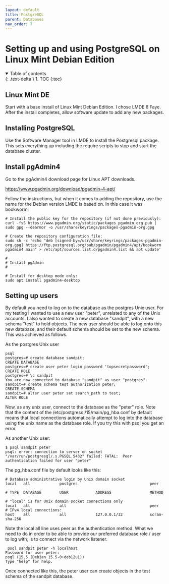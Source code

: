 ```yaml
---
layout: default
title: PostgreSQL
parent: Databases
nav_order: 7
---
```

# Setting up and using PostgreSQL on Linux Mint Debian Edition

<details open markdown="block">
  <summary>
    Table of contents
  </summary>
  {: .text-delta }
1. TOC
{:toc}
</details>

## Linux Mint DE

Start with a base install of Linux Mint Debian Edition. I chose LMDE 6 Faye. After the install completes, allow software update to add any new packages.

## Installing PostgreSQL

Use the Software Manager tool in LMDE to install the Postgresql package. This sets everything up including the require scripts to stop and start the database cluster. 

## Install pgAdmin4 

Go to the pgAdmin4 download page for Linux APT downloads.

https://www.pgadmin.org/download/pgadmin-4-apt/

Follow the instructions, but when it comes to adding the repository, use the name for the Debian version LMDE is based on. In this case it was bookworm:

```
# Install the public key for the repository (if not done previously):
curl -fsS https://www.pgadmin.org/static/packages_pgadmin_org.pub | sudo gpg --dearmor -o /usr/share/keyrings/packages-pgadmin-org.gpg

# Create the repository configuration file:
sudo sh -c 'echo "deb [signed-by=/usr/share/keyrings/packages-pgadmin-org.gpg] https://ftp.postgresql.org/pub/pgadmin/pgadmin4/apt/bookworm pgadmin4 main" > /etc/apt/sources.list.d/pgadmin4.list && apt update'

#
# Install pgAdmin
#

# Install for desktop mode only:
sudo apt install pgadmin4-desktop
```

## Setting up users

By default you need to log on to the database as the postgres Unix user. For my testing I wanted to use a new user "peter", unrelated to any of the Unix accounts. I also wanted to create a new database "sandpit", with a new schema "test" to hold objects. The new user should be able to log onto this new database, and their default schema should be set to the new schema. This was achieved as follows.

As the postgres Unix user

```
psql 
postgres=# create database sandpit;
CREATE DATABASE
postgres=# create user peter login password 'topsecretpassword';
CREATE ROLE
postgres=# \c sandpit
You are now connected to database "sandpit" as user "postgres".
sandpit=# create schema test authorization peter;
CREATE SCHEMA
sandpit=# alter user peter set search_path to test;
ALTER ROLE
```

Now, as any unix user, connect to the database as the "peter" role. Note that the content of the /etc/postgresql/15/main/pg_hba.conf by default means that local connections automatically attempt to log into the database using the unix name as the database role. If you try this with psql you get an error.

As another Unix user:

```
$ psql sandpit peter
psql: error: connection to server on socket "/var/run/postgresql/.s.PGSQL.5432" failed: FATAL:  Peer authentication failed for user "peter"
```

The pg_hba.conf file by default looks like this:

```
# Database administrative login by Unix domain socket
local   all             postgres                                peer

# TYPE  DATABASE        USER            ADDRESS                 METHOD

# "local" is for Unix domain socket connections only
local   all             all                                     peer
# IPv4 local connections:
host    all             all             127.0.0.1/32            scram-sha-256
```

Note the local all line uses peer as the authentication method. What we need to do in order to be able to provide our preferred database role / user to log with, is to connect via the network listener.

```
 psql sandpit peter -h localhost
Password for user peter: 
psql (15.5 (Debian 15.5-0+deb12u1))
Type "help" for help.
```

Once connected like this, the peter user can create objects in the test schema of the sandpit database.
